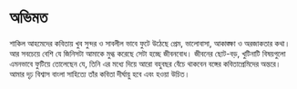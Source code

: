# অভিমত

 শাকিল আহমেদের কবিতায় খুব সুন্দর ও সাবলীল ভাবে ফুটে উঠেছে প্রেম, ভালোবাসা, আকাঙ্ক্ষা ও অরজাকতার কথা। আর সবচেয়ে বেশি যে জিনিসটা আমাকে মুগ্ধ করেছে সেটা হচ্ছে জীবনবোধ। জীবনের ছোট-বড়, খুটিনাটি বিষয়গুলো এমনভাবে ফুটিয়ে তোলেছেন যে, তিনি এর মধ্যে দিয়ে আরো বহুবছর বেঁচে থাকবেন বঙ্গের কবিতাপ্রেমিদের অন্তরে। আমার দৃঢ় বিশ্বাস বাংলা সাহিত্যে তাঁর কবিতা দীর্ঘায়ু হবে এবং হওয়া উচিত।

